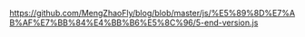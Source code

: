 https://github.com/MengZhaoFly/blog/blob/master/js/%E5%89%8D%E7%AB%AF%E7%BB%84%E4%BB%B6%E5%8C%96/5-end-version.js
